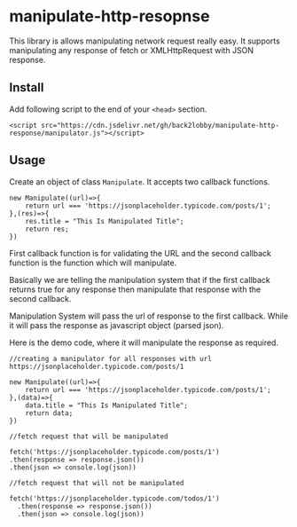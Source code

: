 # **manipulate-http-resopnse**
This library is allows manipulating network request really easy. It supports manipulating any response of fetch or XMLHttpRequest with JSON response.  

## **Install**
Add following script to the end of your `<head>` section.
```
<script src="https://cdn.jsdelivr.net/gh/back2lobby/manipulate-http-response/manipulator.js"></script>
```
## **Usage**
Create an object of class `Manipulate`. It accepts two callback functions.
```
new Manipulate((url)=>{
    return url === 'https://jsonplaceholder.typicode.com/posts/1';
},(res)=>{
    res.title = "This Is Manipulated Title";
    return res;
})
```
First callback function is for validating the URL and the second callback function is the function which will manipulate.

Basically we are telling the manipulation system that if the first callback returns true for any response then manipulate that response with the second callback.

Manipulation System will pass the url of response to the first callback. While it will pass the response as javascript object (parsed json).

Here is the demo code, where it will manipulate the response as required.
```
//creating a manipulator for all responses with url https://jsonplaceholder.typicode.com/posts/1

new Manipulate((url)=>{
    return url === 'https://jsonplaceholder.typicode.com/posts/1';
},(data)=>{
    data.title = "This Is Manipulated Title";
    return data;
})

//fetch request that will be manipulated

fetch('https://jsonplaceholder.typicode.com/posts/1')
.then(response => response.json())
.then(json => console.log(json))

//fetch request that will not be manipulated

fetch('https://jsonplaceholder.typicode.com/todos/1')
  .then(response => response.json())
  .then(json => console.log(json))

```